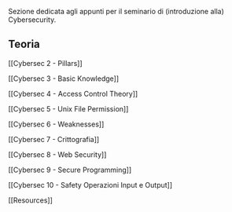 

Sezione dedicata agli appunti per il seminario di (introduzione alla) Cybersecurity.

## Teoria

[[Cybersec 2 - Pillars]]

[[Cybersec 3 - Basic Knowledge]]

[[Cybersec 4 - Access Control Theory]]

[[Cybersec 5 - Unix File Permission]]

[[Cybersec 6 - Weaknesses]]

[[Cybersec 7 - Crittografia]]

[[Cybersec 8 - Web Security]]

[[Cybersec 9 - Secure Programming]]

[[Cybersec 10 - Safety Operazioni Input e Output]]

[[Resources]]
